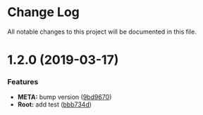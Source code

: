 # Change Log

All notable changes to this project will be documented in this file.

<a name="1.2.0"></a>
# 1.2.0 (2019-03-17)


### Features

* **META:** bump version ([9bd9670](https://github.com/ggsalas/ntgdtClone-domain/commit/9bd9670))
* **Root:** add test ([bbb734d](https://github.com/ggsalas/ntgdtClone-domain/commit/bbb734d))



